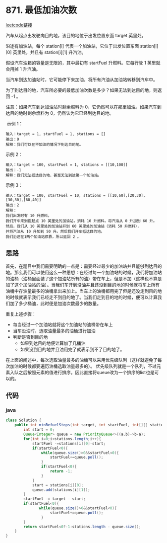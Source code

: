 # 871. 最低加油次数
[leetcode链接](https://leetcode.cn/problems/minimum-number-of-refueling-stops/)

汽车从起点出发驶向目的地，该目的地位于出发位置东面 target 英里处。

沿途有加油站，每个 station[i] 代表一个加油站，它位于出发位置东面 station[i][0] 英里处，并且有 station[i][1] 升汽油。

假设汽车油箱的容量是无限的，其中最初有 startFuel 升燃料。它每行驶 1 英里就会用掉 1 升汽油。

当汽车到达加油站时，它可能停下来加油，将所有汽油从加油站转移到汽车中。

为了到达目的地，汽车所必要的最低加油次数是多少？如果无法到达目的地，则返回 -1 。

注意：如果汽车到达加油站时剩余燃料为 0，它仍然可以在那里加油。如果汽车到达目的地时剩余燃料为 0，仍然认为它已经到达目的地。

 示例 1：
```
输入：target = 1, startFuel = 1, stations = []
输出：0
解释：我们可以在不加油的情况下到达目的地。
```
示例 2：
```
输入：target = 100, startFuel = 1, stations = [[10,100]]
输出：-1
解释：我们无法抵达目的地，甚至无法到达第一个加油站。
```
示例 3：
```
输入：target = 100, startFuel = 10, stations = [[10,60],[20,30],[30,30],[60,40]]
输出：2
解释：
我们出发时有 10 升燃料。
我们开车来到距起点 10 英里处的加油站，消耗 10 升燃料。将汽油从 0 升加到 60 升。
然后，我们从 10 英里处的加油站开到 60 英里处的加油站（消耗 50 升燃料），
并将汽油从 10 升加到 50 升。然后我们开车抵达目的地。
我们沿途在1两个加油站停靠，所以返回 2 。
```

## 思路
首先，在题目中我们需要明确的一点是：需要经过最少的加油站并且能够到达目的地。那么我们可以使用这么一种思想：在经过每一个加油站的时候，我们将加油站的油桶（油桶里面装了这个加油站所有的油）带在车上，但是不加（这样也不算是加了这个加油站的油）。当我们车开到没油并且还没到目的地的时候就将车上所有油桶中存油量最多的油桶拿出来加上。当车上的油桶都用完了但是还没走到目的地的时候就表示我们已经走不到目的地了。当我们走到目的地的时候，便可以计算我们加了多少桶油，此时便是加油次数最少的数量。

重复上述步骤：
+ 每当经过一个加油站就将这个加油站的油桶带在车上
+ 当车没油时，选取油量最多的油桶进行加油
+ 判断是否到目的地
    + 如果到达目的地便计算加了几桶油
    + 如果没到目的地并且油用完了就表示到不了目的地了。

在上面的阐述中，每次选取油量最多的油桶可以采用优先级队列（这样就避免了每次加油的时候都要遍历油桶选取油量最多的）。
优先级队列就是一个队列，不过元素入队之后按照元素的值进行排序。因此直接将queue改为一个排序的list也是可以的。

## 代码
### java
``` java
class Solution {
    public int minRefuelStops(int target, int startFuel, int[][] stations) {
        int start = 0;
        Queue<Integer> queue = new PriorityQueue<>((a,b)->b-a);
        for(int i=0;i<stations.length;i++){
            startFuel -=stations[i][0]-start;
            if(startFuel<0){
                while(queue.size()>0&&startFuel<0){
                    startFuel+=queue.poll();
                }
                if(startFuel<0){
                    return -1;
                }
            }
            start = stations[i][0];
            queue.add(stations[i][1]);
        }
        startFuel -= target - start;
        if(startFuel<0){
               while(queue.size()>0&&startFuel<0){
                    startFuel+=queue.poll();
                }
        }
        return startFuel<0?-1:stations.length - queue.size();
    }
}

```

    
